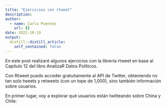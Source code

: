 ```yaml
---
title: "Ejercicios con rtweet"
description: 
author:
  - name: Carla Puentes
    url: {}
date: 2022-10-19
output:
  distill::distill_article:
    self_contained: false
---
```


En este post realizaré algunos ejercicios con la librería rtweet en base al Capítulo 12 del libro AnalizaR Datos Políticos.

Con Rtweet puedo acceder gratuitamente al API de Twitter, obteniendo no tan solo tweets y retweets (con un tope de 1,000), sino también información sobre usuarios.

En primer lugar, voy a explorar qué usuarios están twitteando sobre China y Chile:






